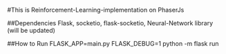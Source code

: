 #This is Reinforcement-Learning-implementation on PhaserJs

##Dependencies
    Flask, socketio, flask-socketio, Neural-Network library (will be updated)

##How to Run
    FLASK_APP=main.py FLASK_DEBUG=1 python -m flask run